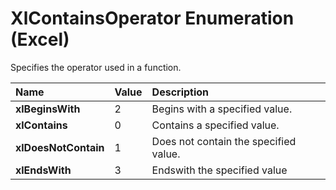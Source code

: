 
# XlContainsOperator Enumeration (Excel)

Specifies the operator used in a function.



|**Name**|**Value**|**Description**|
|:-----|:-----|:-----|
| **xlBeginsWith**|2|Begins with a specified value.|
| **xlContains**|0|Contains a specified value.|
| **xlDoesNotContain**|1|Does not contain the specified value.|
| **xlEndsWith**|3|Endswith the specified value|
